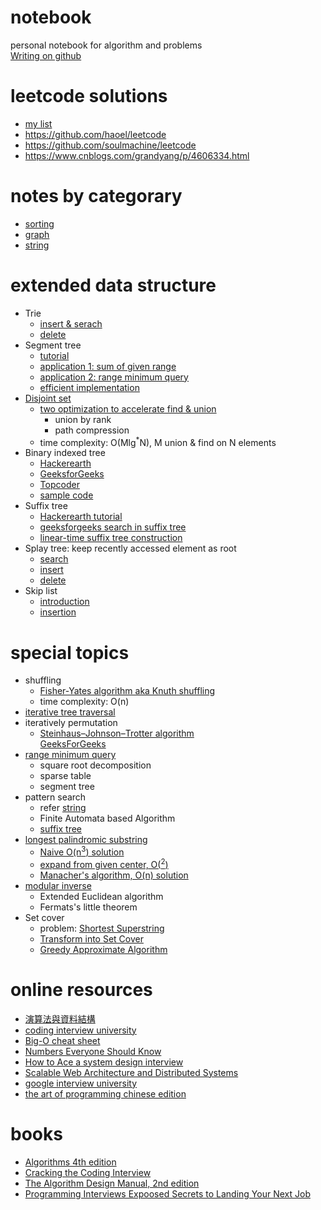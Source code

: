 # notebook
personal notebook for algorithm and problems  
[Writing on github](https://help.github.com/categories/writing-on-github/)

# leetcode solutions
- [my list](leetcode.md)
- https://github.com/haoel/leetcode
- https://github.com/soulmachine/leetcode
- https://www.cnblogs.com/grandyang/p/4606334.html

# notes by categorary
- [sorting](sorting.md)
- [graph](graph.md)
- [string](string.md)

# extended data structure
- Trie
  - [insert & serach](https://www.geeksforgeeks.org/trie-insert-and-search/)  
  - [delete](https://www.geeksforgeeks.org/trie-delete/)
- Segment tree
  - [tutorial](https://www.hackerearth.com/practice/data-structures/advanced-data-structures/segment-trees/tutorial/)
  - [application 1: sum of given range](https://www.geeksforgeeks.org/segment-tree-set-1-sum-of-given-range/)
  - [application 2: range minimum query](https://www.geeksforgeeks.org/segment-tree-set-1-range-minimum-query/)
  - [efficient implementation](https://www.geeksforgeeks.org/segment-tree-efficient-implementation/)
- [Disjoint set](https://www.geeksforgeeks.org/union-find/)
  - [two optimization to accelerate find & union](https://www.geeksforgeeks.org/union-find-algorithm-set-2-union-by-rank/)
    - union by rank
    - path compression
  - time complexity: O(Mlg<sup>\*</sup>N), M union & find on N elements
- Binary indexed tree
  - [Hackerearth](https://www.hackerearth.com/practice/notes/binary-indexed-tree-or-fenwick-tree/)
  - [GeeksforGeeks](https://www.geeksforgeeks.org/binary-indexed-tree-or-fenwick-tree-2/)
  - [Topcoder](https://www.topcoder.com/community/data-science/data-science-tutorials/binary-indexed-trees/)
  - [sample code](bit-st-sample.md)
- Suffix tree
  - [Hackerearth tutorial](https://www.hackerearth.com/practice/data-structures/advanced-data-structures/suffix-trees/tutorial/)
  - [geeksforgeeks search in suffix tree](https://www.geeksforgeeks.org/pattern-searching-using-suffix-tree/)
  - [linear-time suffix tree construction](https://www.geeksforgeeks.org/ukkonens-suffix-tree-construction-part-1/)
- Splay tree: keep recently accessed element as root
  - [search](https://www.geeksforgeeks.org/splay-tree-set-1-insert/)
  - [insert](https://www.geeksforgeeks.org/splay-tree-set-2-insert-delete/)
  - [delete](https://www.geeksforgeeks.org/splay-tree-set-3-delete/)
- Skip list
  - [introduction](https://www.geeksforgeeks.org/skip-list/)
  - [insertion](https://www.geeksforgeeks.org/skip-list-set-2-insertion/)

# special topics
- shuffling
  - [Fisher-Yates algorithm aka Knuth shuffling](https://www.geeksforgeeks.org/shuffle-a-given-array/)
  - time complexity: O(n)
- [iterative tree traversal](pre-in-post-order-traveral.md)
- iteratively permutation
  - [Steinhaus–Johnson–Trotter algorithm](https://en.wikipedia.org/wiki/Steinhaus–Johnson–Trotter_algorithm)  
  [GeeksForGeeks](https://www.geeksforgeeks.org/johnson-trotter-algorithm/)
- [range minimum query](range-sum-minimum-query.md)
  - square root decomposition
  - sparse table
  - segment tree
- pattern search
  - refer [string](string.md)
  - Finite Automata based Algorithm
  - [suffix tree](https://www.geeksforgeeks.org/pattern-searching-set-8-suffix-tree-introduction/)
- [longest palindromic substring](https://en.wikipedia.org/wiki/Longest_palindromic_substring)
  - [Naive O(n<sup>3</sup>) solution](https://www.geeksforgeeks.org/longest-palindrome-substring-set-1/)
  - [expand from given center, O(<sup>2</sup>)](https://www.geeksforgeeks.org/longest-palindromic-substring-set-2/)
  - [Manacher's algorithm, O(n) solution](https://www.geeksforgeeks.org/manachers-algorithm-linear-time-longest-palindromic-substring-part-1/)
- [modular inverse](https://www.geeksforgeeks.org/multiplicative-inverse-under-modulo-m/)
  - Extended Euclidean algorithm
  - Fermats's little theorem
- Set cover
  - problem: [Shortest Superstring](https://www.geeksforgeeks.org/shortest-superstring-problem/)
  - [Transform into Set Cover](https://www.geeksforgeeks.org/shortest-superstring-problem-set-2-using-set-cover/)
  - [Greedy Approximate Algorithm](https://www.geeksforgeeks.org/set-cover-problem-set-1-greedy-approximate-algorithm/)

# online resources
- [演算法與資料結構](http://alrightchiu.github.io/SecondRound/mu-lu-yan-suan-fa-yu-zi-liao-jie-gou.html)
- [coding interview university](https://github.com/jwasham/coding-interview-university)
- [Big-O cheat sheet](http://bigocheatsheet.com)
- [Numbers Everyone Should Know](http://highscalability.com/numbers-everyone-should-know)
- [How to Ace a system design interview](https://www.palantir.com/2011/10/how-to-ace-a-systems-design-interview/)
- [Scalable Web Architecture and Distributed Systems](http://www.aosabook.org/en/distsys.html)
- [google interview university](https://github.com/yashk2810/google-interview-university)
- [the art of programming chinese edition](https://github.com/julycoding/The-Art-Of-Programming-By-July/tree/master/ebook/zh)

# books
- [Algorithms 4th edition](https://www.amazon.com/Algorithms-4th-Robert-Sedgewick/dp/032157351X)
- [Cracking the Coding Interview](https://www.amazon.com/Cracking-Coding-Interview-Programming-Questions/dp/0984782850)
- [The Algorithm Design Manual, 2nd edition](http://citeseerx.ist.psu.edu/viewdoc/download?doi=10.1.1.471.4772&rep=rep1&type=pdf)
- [Programming Interviews Expoosed Secrets to Landing Your Next Job](https://epdf.tips/download/programming-interviews-exposed-secrets-to-landing-your-next-job82472.html)
